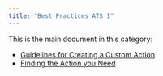 ```yaml
---
title: "Best Practices ATS 1"
---
```


This is the main document in this category:

* [Guidelines for Creating a Custom Action](guidelines-custom-action)
* [Finding the Action you Need](finding-the-action-you-need-1)
